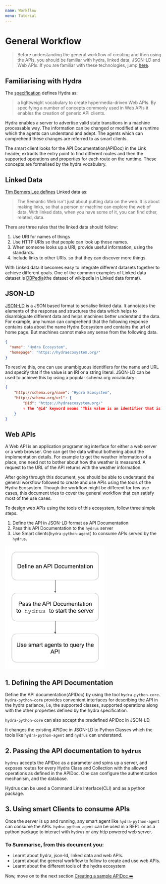 ```yaml
---
name: Workflow
menu: Tutorial
---
```


# General Workflow

> Before understanding the general workflow of creating and then using the APIs, you should be familiar with hydra, linked data, JSON-LD and Web APIs. If you are familiar with these technologies, jump [here](#main).

## Familiarising with Hydra

The [specification](http://www.hydra-cg.com/spec/latest/core/) defines Hydra as:

> a lightweight vocabulary to create hypermedia-driven Web APIs. By specifying a number of concepts commonly used in Web APIs it enables the creation of generic API clients.

Hydra enables a server to advertise valid state transitions in a machine processable way. The information can be changed or modified at a runtime which the agents can understand and adept. The agents which can comprehend these changes are referred to as smart clients.

The smart client looks for the API Documentation(APIDoc) in the Link header, extracts the entry point to find different routes and then the supported operations and properties for each route on the runtime. These concepts are formalised by the hydra vocabulary.

## Linked Data

[Tim Berners Lee defines](https://www.w3.org/DesignIssues/LinkedData.html) Linked data as:

> The Semantic Web isn't just about putting data on the web. It is about making links, so that a person or machine can explore the web of data. With linked data, when you have some of it, you can find other, related, data.

There are three rules that the linked data should follow:

1. Use URI for names of things
2. Use HTTP URIs so that people can look up those names.
3. When someone looks up a URI, provide useful information, using the standards.
4. Include links to other URIs. so that they can discover more things.

With Linked data it becomes easy to integrate different datasets together to achieve different goals. One of the common examples of Linked data dataset is [DBPedia](https://wiki.dbpedia.org/)(the dataset of wikipedia in Linked data format).

## JSON-LD

[JSON-LD](https://json-ld.org/) is a JSON based format to serialise linked data. It annotates the elements of the response and structures the data which helps to disambiguate different data and helps machines better understand the data.
For example, any human can comprehend that the following response contains data about the name Hydra Ecosystem and contains the url of home page. But machines cannot make any sense from the following data.

```json
{
  "name": "Hydra Ecosystem",
  "homepage": "https://hydraecosystem.org/"
}
```

To resolve this, one can use unambiguous identifiers for the name and URL and specify that if the value is an IRI or a string literal. JSON-LD can be used to achieve this by using a popular schema.org vocabulary:

```json
{
    "http://schema.org/name": "Hydra Ecosystem",
    "http://schema.org/url": {
        "@id": "https://hydraecosystem.org/"
        ↑ The '@id' keyword means 'This value is an identifier that is an IRI
    }
}
```

## Web APIs

A Web API is an application programming interface for either a web server or a web browser. One can get the data without bothering about the implementation details. For example to get the weather information of a place, one need not to bother about how the weather is measured. A request to the URL of the API returns with the weather information.

<div id="main">
After going through this document, you should be able to understand the general workflow followed to create and use APIs using the tools of the Hydra Ecosystem. Though the workflow might be different for few use cases, this document tries to cover the general workflow that can satisfy most of the use cases.
</div>

To design web APIs using the tools of this ecosystem, follow three simple steps.

1. Define the API in JSON-LD format as API Documentation
2. Pass this API Documentation to the `hydrus` server
3. Use Smart clients(`hydra-python-agent`) to consume APIs served by the `hydrus`.

<!-- Insert the Illustration about the different components here -->

![Workflow Diagram](../../../static/images/workflow.png)

## 1. Defining the API Documentation

Define the API documentation(APIDoc) by using the tool `hydra-python-core`. `hydra-python-core` provides convenient interfaces for describing the API in the hydra parlance, i.e, the supported classes, supported operations along with the other properties defined by the hydra specification.

`hydra-python-core` can also accept the predefined APIDoc in JSON-LD.

It changes the existing APIDoc in JSON-LD to Python Classes which the tools like `hydra-python-agent` and `hydrus` can understand.

## 2. Passing the API documentation to `hydrus`

`hydrus` accepts the APIDoc as a parameter and spins up a server, and exposes routes for every Hydra Class and Collection with the allowed operations as defined in the APIDoc. One can configure the authentication mechanism, and the database.

Hydrus can be used a Command Line Interface(CLI) and as a python package.

## 3. Using smart Clients to consume APIs

Once the server is up and running, any smart agent like `hydra-python-agent` can consume the APIs. `hydra-python-agent` can be used in a REPL or as a python package to interact with `hydrus` or any http powered web server.

### To Summarise, from this document you:

- Learnt about hydra, json-ld, linked data and web APIs.
- Learnt about the general workflow to follow to create and use web APIs.
- Learnt about the different tools of the hydra ecosystem

Now, move on to the next section [Creating a sample APIDoc ➡️](https://google.com)
